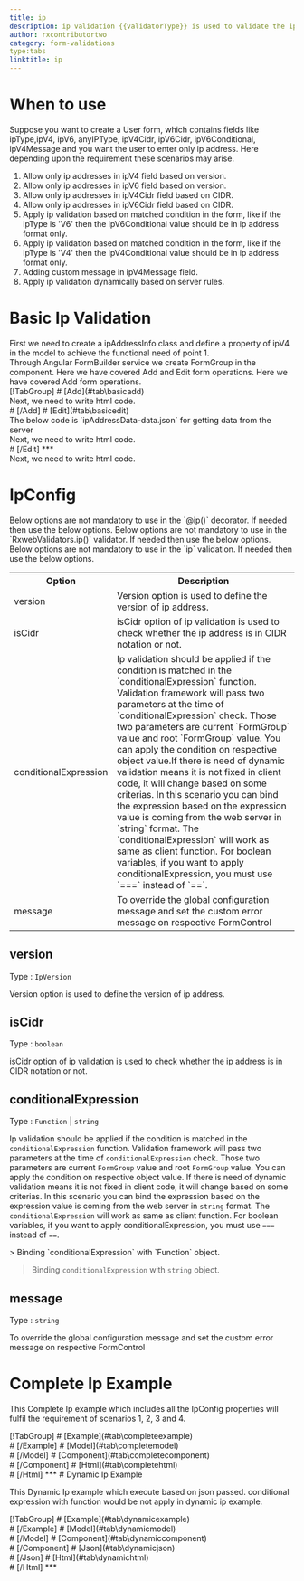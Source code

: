 ```yaml
---
title: ip
description: ip validation {{validatorType}} is used to validate the ip address of the device.
author: rxcontributortwo
category: form-validations
type:tabs
linktitle: ip
---
```


# When to use
Suppose you want to create a User form, which contains fields like ipType,ipV4, ipV6, anyIPType, ipV4Cidr, ipV6Cidr, ipV6Conditional, ipV4Message and you want the user to enter only ip address. Here depending upon the requirement these scenarios may arise.

<ol class='showHideElement'>
	<li>Allow only ip addresses in ipV4 field based on version.</li>
    <li>Allow only ip addresses in ipV6 field based on version.</li>
    <li>Allow only ip addresses in ipV4Cidr field based on CIDR.</li>
    <li>Allow only ip addresses in ipV6Cidr field based on CIDR.</li>
	<li>Apply ip validation based on matched condition in the form, like if the ipType is 'V6' then the ipV6Conditional value should be in ip address format only.</li>
		<li>Apply ip validation based on matched condition in the form, like if the ipType is 'V4' then the ipV4Conditional value should be in ip address format only.</li>
	<li>Adding custom message in ipV4Message field.</li>
	<data-scope scope="['decorator','validator']">
		<li>Apply ip validation dynamically based on server rules. </li>
	</data-scope>
</ol>

# Basic Ip Validation

<data-scope scope="['decorator','template-driven-directives','template-driven-decorators']">
First we need to create a ipAddressInfo class and define a property of ipV4 in the model to achieve the functional need of point 1.
<div component="app-code" key="ip-add-model"></div> 
</data-scope>
Through Angular FormBuilder service we create FormGroup in the component.
<data-scope scope="['decorator']">
Here we have covered Add and Edit form operations. 
</data-scope>

<data-scope scope="['validator','template-driven-directives','template-driven-decorators']">
Here we have covered Add form operations. 
</data-scope>


<data-scope scope="['decorator']">
<div component="app-tabs" key="basic-operations"></div>
[!TabGroup]
# [Add](#tab\basicadd)
<div component="app-code" key="ip-add-component"></div> 
Next, we need to write html code.
<div component="app-code" key="ip-add-html"></div> 
<div component="app-example-runner" ref-component="app-ip-add"></div>
# [/Add]
# [Edit](#tab\basicedit)
<div component="app-code" key="ip-edit-component"></div> 
The below code is `ipAddressData-data.json` for getting data from the server
<div component="app-code" key="ip-edit-json"></div> 
Next, we need to write html code.
<div component="app-code" key="ip-edit-html"></div> 
<div component="app-example-runner" ref-component="app-ip-edit"></div>
# [/Edit]
***
</data-scope>

<data-scope scope="['validator','template-driven-directives','template-driven-decorators']">
<div component="app-code" key="ip-add-component"></div> 
Next, we need to write html code.
<div component="app-code" key="ip-add-html"></div> 
<div component="app-example-runner" ref-component="app-ip-add"></div>
</data-scope>

# IpConfig
<data-scope scope="['decorator']">
Below options are not mandatory to use in the `@ip()` decorator. If needed then use the below options.
</data-scope>
<data-scope scope="['validator']">
Below options are not mandatory to use in the `RxwebValidators.ip()` validator. If needed then use the below options.
</data-scope>
<data-scope scope="['template-driven-directives','template-driven-decorators']">
Below options are not mandatory to use in the `ip` validation. If needed then use the below options.
</data-scope>

<table class="table table-bordered table-striped showHideElement">
<tr><th>Option</th><th>Description</th></tr>
<tr><td><a (click)='scrollTo("#version")' title="version">version</a></td><td>Version option is used to define the version of ip address.</td></tr>
<tr><td><a (click)='scrollTo("#isCidr")' title="isCidr">isCidr</a></td><td>isCidr option of ip validation is used to check whether the ip address is in CIDR notation or not.</td></tr>
<tr><td><a (click)='scrollTo("#conditionalExpression")' title="conditionalExpression">conditionalExpression</a></td><td>Ip validation should be applied if the condition is matched in the `conditionalExpression` function. Validation framework will pass two parameters at the time of `conditionalExpression` check. Those two parameters are current `FormGroup` value and root `FormGroup` value. You can apply the condition on respective object value.If there is need of dynamic validation means it is not fixed in client code, it will change based on some criterias. In this scenario you can bind the expression based on the expression value is coming from the web server in `string` format. The `conditionalExpression` will work as same as client function. For boolean variables, if you want to apply conditionalExpression, you must use `===` instead of `==`.</td></tr>
<tr><td><a (click)='scrollTo("#message")' title="message">message</a></td><td>To override the global configuration message and set the custom error message on respective FormControl</td></tr>
</table>

## version
Type : `IpVersion`

Version option is used to define the version of ip address.

<div component="app-code" key="ip-versionExample-model"></div> 
<div component="app-example-runner" ref-component="app-ip-version" title="ip {{validatorType}} with version" key="version"></div>

## isCidr
Type : `boolean`

isCidr option of ip validation is used to check whether the ip address is in CIDR notation or not.

<div component="app-code" key="ip-isCidrExample-model"></div> 
<div component="app-example-runner" ref-component="app-ip-isCidr" title="ip {{validatorType}} with isCidr" key="isCidr"></div>

## conditionalExpression 
Type :  `Function`  |  `string` 

Ip validation should be applied if the condition is matched in the `conditionalExpression` function. Validation framework will pass two parameters at the time of `conditionalExpression` check. Those two parameters are current `FormGroup` value and root `FormGroup` value. You can apply the condition on respective object value.
If there is need of dynamic validation means it is not fixed in client code, it will change based on some criterias. In this scenario you can bind the expression based on the expression value is coming from the web server in `string` format. The `conditionalExpression` will work as same as client function. For boolean variables, if you want to apply conditionalExpression, you must use `===` instead of `==`.

<data-scope scope="['validator','decorator']">
> Binding `conditionalExpression` with `Function` object.
<div component="app-code" key="ip-conditionalExpressionExampleFunction-model"></div> 
</data-scope>

> Binding `conditionalExpression` with `string` object.
<div component="app-code" key="ip-conditionalExpressionExampleString-model"></div> 

<div component="app-example-runner" ref-component="app-ip-conditionalExpression" title="ip {{validatorType}} with conditionalExpression" key="conditionalExpression"></div>

## message 
Type :  `string` 

To override the global configuration message and set the custom error message on respective FormControl

<div component="app-code" key="ip-messageExample-model"></div> 
<div component="app-example-runner" ref-component="app-ip-message" title="ip {{validatorType}} with message" key="message"></div>

# Complete Ip Example

This Complete Ip example which includes all the IpConfig properties will fulfil the requirement of scenarios 1, 2, 3 and 4.

<div component="app-tabs" key="complete"></div>
[!TabGroup]
# [Example](#tab\completeexample)
<div component="app-example-runner" ref-component="app-ip-complete"></div>
# [/Example]
<data-scope scope="['decorator','template-driven-directives','template-driven-decorators']">
# [Model](#tab\completemodel)
<div component="app-code" key="ip-complete-model"></div> 
# [/Model]
</data-scope>
# [Component](#tab\completecomponent)
<div component="app-code" key="ip-complete-component"></div> 
# [/Component]
# [Html](#tab\completehtml)
<div component="app-code" key="ip-complete-html"></div> 
# [/Html]
***

<data-scope scope="['decorator','validator']">
# Dynamic Ip Example

This Dynamic Ip example which execute based on json passed. conditional expression with function would be not apply in dynamic ip example. 

<div component="app-tabs" key="dynamic"></div>
[!TabGroup]
# [Example](#tab\dynamicexample)
<div component="app-example-runner" ref-component="app-ip-dynamic"></div>
# [/Example]
<data-scope scope="['decorator']">
# [Model](#tab\dynamicmodel)
<div component="app-code" key="ip-dynamic-model"></div>
# [/Model]
</data-scope>
# [Component](#tab\dynamiccomponent)
<div component="app-code" key="ip-dynamic-component"></div>
# [/Component]
# [Json](#tab\dynamicjson)
<div component="app-code" key="ip-dynamic-json"></div>
# [/Json]
# [Html](#tab\dynamichtml)
<div component="app-code" key="ip-dynamic-html"></div> 
# [/Html]
***
</data-scope>
